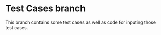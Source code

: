 # Test Cases branch
This branch contains some test cases as well as code for inputing those test cases.  

